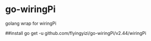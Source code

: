 # go-wiringPi
golang wrap for wiringPi

##install
go get -u github.com/flyingyizi/go-wiringPi/v2.44/wiringPi
